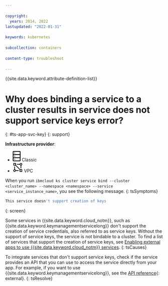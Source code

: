 ```yaml
---

copyright: 
  years: 2014, 2022
lastupdated: "2022-01-31"

keywords: kubernetes

subcollection: containers

content-type: troubleshoot

---
```


{{site.data.keyword.attribute-definition-list}}


# Why does binding a service to a cluster results in service does not support service keys error?
{: #ts-app-svc-key}
{: support}

**Infrastructure provider**:
* ![Classic infrastructure provider icon.](images/icon-classic-2.svg) Classic
* ![VPC infrastructure provider icon.](images/icon-vpc-2.svg) VPC


When you run `ibmcloud ks cluster service bind --cluster <cluster_name> --namespace <namespace> --service <service_instance_name>`, you see the following message.
{: tsSymptoms}

```sh
This service doesn't support creation of keys
```
{: screen}



Some services in {{site.data.keyword.cloud_notm}}, such as {{site.data.keyword.keymanagementservicelong}} don't support the creation of service credentials, also referred to as service keys. Without the support of service keys, the service is not bindable to a cluster. To find a list of services that support the creation of service keys, see [Enabling external apps to use {{site.data.keyword.cloud_notm}} services](/docs/account?topic=account-externalapp#externalapp).
{: tsCauses}



To integrate services that don't support service keys, check if the service provides an API that you can use to access the service directly from your app. For example, if you want to use {{site.data.keyword.keymanagementservicelong}}, see the [API reference](https://cloud.ibm.com/apidocs/key-protect){: external}.
{: tsResolve}








